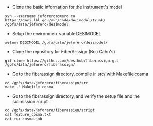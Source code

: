 * Clone the basic information for the instrument's model 
```
svn --username jeforeroromero co https://desi.lbl.gov/svn/code/desimodel/trunk/ /gpfs/data/jeforero/desimodel
```

* Setup the environment variable DESIMODEL

```
setenv DESIMODEL /gpfs/data/jeforero/desimodel/
```

* Clone the repository for FiberAsssign (Bob Cahn's)

```
git clone https://github.com/desihub/fiberassign.git /gpfs/data/jeforero/fiberassign/
```

* Go to the fiberassign directory, compile in src/ with Makefile.cosma
```
cd /gpfs/data/jeforero/fiberassign/src
make -f Makefile.cosma
```

* Go to the fiberassign directory, and verify the setup file and the submission script

```
cd /gpfs/data/jeforero/fiberassign/script
cat feature_cosma.txt
cat run_cosma.job
```
